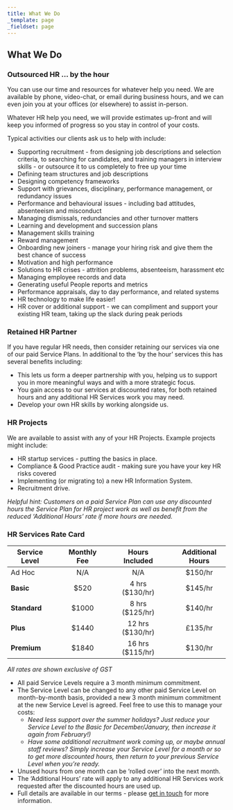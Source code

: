 ```yaml
---
title: What We Do
_template: page
_fieldset: page
---
```


## What We Do

### Outsourced HR … by the hour

You can use our time and resources for whatever help you need. We are available by phone, video-chat, or email during business hours, and we can even join you at your offices (or elsewhere) to assist in-person.

Whatever HR help you need, we will provide estimates up-front and will keep you informed of progress so you stay in control of your costs.

Typical activities our clients ask us to help with include:

- Supporting recruitment - from designing job descriptions and selection criteria, to searching for candidates, and training managers in interview skills - or outsource it to us completely to free up your time
- Defining team structures and job descriptions
- Designing competency frameworks
- Support with grievances, disciplinary, performance management, or redundancy issues
- Performance and behavioural issues - including bad attitudes, absenteeism and misconduct
- Managing dismissals, redundancies and other turnover matters
- Learning and development and succession plans
- Management skills training
- Reward management
- Onboarding new joiners - manage your hiring risk and give them the best chance of success
- Motivation and high performance
- Solutions to HR crises - attrition problems, absenteeism, harassment etc
- Managing employee records and data
- Generating useful People reports and metrics
- Performance appraisals, day to day performance, and related systems
- HR technology to make life easier!
- HR cover or additional support - we can compliment and support your existing HR team, taking up the slack during peak periods

### Retained HR Partner

If you have regular HR needs, then consider retaining our services via one of our paid Service Plans. In additional to the ‘by the hour’ services this has several benefits including:

- This lets us form a deeper partnership with you, helping us to support you in more meaningful ways and with a more strategic focus.
- You gain access to our services at discounted rates, for both retained hours and any additional HR Services work you may need.
- Develop your own HR skills by working alongside us.


### HR Projects

We are available to assist with any of your HR Projects. Example projects might include:

- HR startup services - putting the basics in place.
- Compliance & Good Practice audit - making sure you have your key HR risks covered
- Implementing (or migrating to) a new HR Information System.
- Recruitment drive.

*Helpful hint: Customers on a paid Service Plan can use any discounted hours the Service Plan for HR project work as well as benefit from the reduced ‘Additional Hours’ rate if more hours are needed.*

### HR Services Rate Card

  Service Level  | &nbsp; |  Monthly Fee | &nbsp; | Hours Included | &nbsp; | Additional Hours
  -----  |  :-----:  |  :-----:  |  :-----:  |  :-----:  |  :-----:  |  :-----:
  Ad Hoc  | &nbsp; |  N/A  | &nbsp; |    N/A  | &nbsp; |  $150/hr
  **Basic**  | &nbsp; |  $520  | &nbsp; |  4 hrs ($130/hr)  | &nbsp; |  $145/hr
  **Standard**  | &nbsp; |  $1000  | &nbsp; |  8 hrs ($125/hr)  | &nbsp; | $140/hr
  **Plus**  | &nbsp; |  $1440  | &nbsp; |  12 hrs ($130/hr)  | &nbsp; |  £135/hr
  **Premium**  | &nbsp; |  $1840  | &nbsp; |  16 hrs ($115/hr)  | &nbsp; |  $130/hr

*All rates are shown exclusive of GST*

- All paid Service Levels require a 3 month minimum commitment.
- The Service Level can be changed to any other paid Service Level on month-by-month basis, provided a new 3 month minimum commitment at the new Service Level is agreed. Feel free to use this to manage your costs:
  - *Need less support over the summer holidays? Just reduce your Service Level to the Basic for December/January, then increase it again from February!)*
  - *Have some additional recruitment work coming up, or maybe annual staff reviews? Simply increase your Service Level for a month or so to get more discounted hours, then return to your previous Service Level when you’re ready.*
- Unused hours from one month can be ‘rolled over’ into the next month.
- The ‘Additional Hours’ rate will apply to any additional HR Services work requested after the discounted hours are used up.
- Full details are available in our terms - please [get in touch](/contact) for more information.